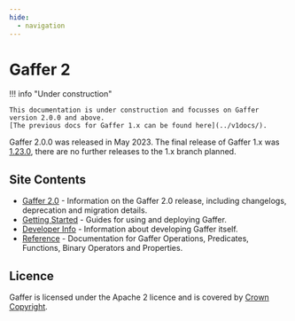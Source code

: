 ```yaml
---
hide:
  - navigation
---
```


Gaffer 2
========

!!! info "Under construction"

    This documentation is under construction and focusses on Gaffer version 2.0.0 and above.
    [The previous docs for Gaffer 1.x can be found here](../v1docs/).

Gaffer 2.0.0 was released in May 2023. The final release of Gaffer 1.x was [1.23.0](https://github.com/gchq/Gaffer/releases/tag/gaffer2-1.23.0), there are no further releases to the 1.x branch planned.

Site Contents
-------------

- [Gaffer 2.0](gaffer2.0/changelist/) - Information on the Gaffer 2.0 release, including changelogs, deprecation and migration details.
- [Getting Started](getting-started/quickstart/) - Guides for using and deploying Gaffer.
- [Developer Info](dev/development/) - Information about developing Gaffer itself.
- [Reference](reference/intro/) - Documentation for Gaffer Operations, Predicates, Functions, Binary Operators and Properties.

Licence
-------

Gaffer is licensed under the Apache 2 licence and is covered by [Crown Copyright](https://www.nationalarchives.gov.uk/information-management/re-using-public-sector-information/uk-government-licensing-framework/crown-copyright/).
